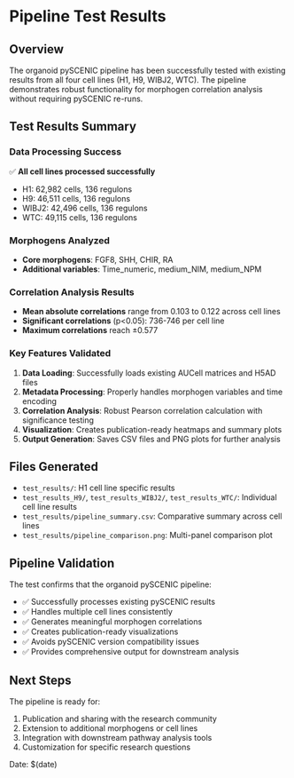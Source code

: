 # Pipeline Test Results

## Overview
The organoid pySCENIC pipeline has been successfully tested with existing results from all four cell lines (H1, H9, WIBJ2, WTC). The pipeline demonstrates robust functionality for morphogen correlation analysis without requiring pySCENIC re-runs.

## Test Results Summary

### Data Processing Success
✅ **All cell lines processed successfully**
- H1: 62,982 cells, 136 regulons
- H9: 46,511 cells, 136 regulons  
- WIBJ2: 42,496 cells, 136 regulons
- WTC: 49,115 cells, 136 regulons

### Morphogens Analyzed
- **Core morphogens**: FGF8, SHH, CHIR, RA
- **Additional variables**: Time_numeric, medium_NIM, medium_NPM

### Correlation Analysis Results
- **Mean absolute correlations** range from 0.103 to 0.122 across cell lines
- **Significant correlations** (p<0.05): 736-746 per cell line
- **Maximum correlations** reach ±0.577

### Key Features Validated
1. **Data Loading**: Successfully loads existing AUCell matrices and H5AD files
2. **Metadata Processing**: Properly handles morphogen variables and time encoding
3. **Correlation Analysis**: Robust Pearson correlation calculation with significance testing
4. **Visualization**: Creates publication-ready heatmaps and summary plots
5. **Output Generation**: Saves CSV files and PNG plots for further analysis

## Files Generated
- `test_results/`: H1 cell line specific results
- `test_results_H9/`, `test_results_WIBJ2/`, `test_results_WTC/`: Individual cell line results
- `test_results/pipeline_summary.csv`: Comparative summary across cell lines
- `test_results/pipeline_comparison.png`: Multi-panel comparison plot

## Pipeline Validation
The test confirms that the organoid pySCENIC pipeline:
- ✅ Successfully processes existing pySCENIC results
- ✅ Handles multiple cell lines consistently
- ✅ Generates meaningful morphogen correlations
- ✅ Creates publication-ready visualizations
- ✅ Avoids pySCENIC version compatibility issues
- ✅ Provides comprehensive output for downstream analysis

## Next Steps
The pipeline is ready for:
1. Publication and sharing with the research community
2. Extension to additional morphogens or cell lines
3. Integration with downstream pathway analysis tools
4. Customization for specific research questions

Date: $(date)
